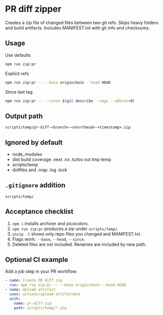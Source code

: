 # PR diff zipper

Creates a zip file of changed files between two git refs. Skips heavy folders and build artifacts. Includes MANIFEST.txt with git info and checksums.

## Usage

Use defaults
```bash
npm run zip:pr
```

Explicit refs
```bash
npm run zip:pr -- --base origin/main --head HEAD
```

Since last tag
```bash
npm run zip:pr -- --since $(git describe --tags --abbrev=0)
```

## Output path
```
scripts/temp/pr-diff-<branch>-<shorthead>-<timestamp>.zip
```

## Ignored by default
- node_modules
- dist build coverage .next .nx .turbo out tmp temp
- scripts/temp
- dotfiles and .map .log .lock

## `.gitignore` addition
```
scripts/temp/
```

## Acceptance checklist
1. `npm i` installs archiver and picocolors.
2. `npm run zip:pr` produces a zip under `scripts/temp/`.
3. `unzip -l` shows only repo files you changed and MANIFEST.txt.
4. Flags work: `--base`, `--head`, `--since`.
5. Deleted files are not included. Renames are included by new path.

## Optional CI example
Add a job step in your PR workflow:
```yaml
- name: Create PR diff zip
  run: npm run zip:pr -- --base origin/main --head HEAD
- name: Upload artifact
  uses: actions/upload-artifact@v4
  with:
    name: pr-diff-zip
    path: scripts/temp/*.zip
```
